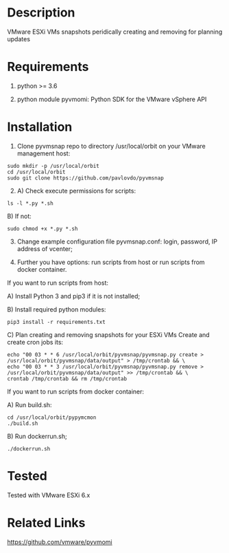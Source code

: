 Description
===========
VMware ESXi VMs snapshots peridically creating and removing for planning updates


Requirements
============

1) python >= 3.6

2) python module pyvmomi: Python SDK for the VMware vSphere API


Installation
============
1) Clone pyvmsnap repo to directory /usr/local/orbit on your VMware management host:
```
sudo mkdir -p /usr/local/orbit
cd /usr/local/orbit
sudo git clone https://github.com/pavlovdo/pyvmsnap
```

2) A) Check execute permissions for scripts:
```
ls -l *.py *.sh
```
B) If not:
```
sudo chmod +x *.py *.sh
```

3) Change example configuration file pyvmsnap.conf: login, password, IP address of vcenter;

4) Further you have options: run scripts from host or run scripts from docker container.

If you want to run scripts from host:

A) Install Python 3 and pip3 if it is not installed;

B) Install required python modules:
```
pip3 install -r requirements.txt
```

C) Plan creating and removing snapshots for your ESXi VMs Create and create cron jobs its:
```
echo "00 03 * * 6 /usr/local/orbit/pyvmsnap/pyvmsnap.py create > /usr/local/orbit/pyvmsnap/data/output" > /tmp/crontab && \
echo "00 03 * * 3 /usr/local/orbit/pyvmsnap/pyvmsnap.py remove > /usr/local/orbit/pyvmsnap/data/output" >> /tmp/crontab && \
crontab /tmp/crontab && rm /tmp/crontab
```

If you want to run scripts from docker container:

A) Run build.sh:
```
cd /usr/local/orbit/pypymcmon
./build.sh
```

B) Run dockerrun.sh;
```
./dockerrun.sh
```


Tested
======
Tested with VMware ESXi 6.x


Related Links
=============
https://github.com/vmware/pyvmomi
